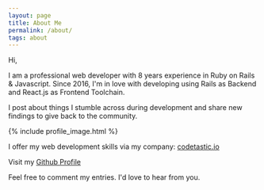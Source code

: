 ```yaml
---
layout: page
title: About Me
permalink: /about/
tags: about
---
```


Hi,
<p>
    I am a professional web developer with 8 years experience in Ruby on Rails & Javascript.
    Since 2016, I'm in love with developing using Rails as Backend and React.js as Frontend Toolchain.
</p>
<p>
    I post about things I stumble across during development and share new findings to give back to the community.
</p>

{% include profile_image.html %}

I offer my web development skills via my company:
[codetastic.io](http://codetastic.io)

Visit my [Github Profile](https://github.com/pointblack)

Feel free to comment my entries. I'd love to hear from you.
